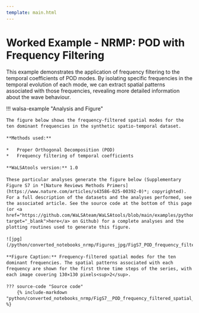 ```yaml
---
template: main.html
---
```


# Worked Example - NRMP: POD with Frequency Filtering

This example demonstrates the application of frequency filtering to the temporal coefficients of POD modes. By isolating specific frequencies in the temporal evolution of each mode, we can extract spatial patterns associated with those frequencies, revealing more detailed information about the wave behaviour.

!!! walsa-example "Analysis and Figure"

    The figure below shows the frequency-filtered spatial modes for the ten dominant frequencies in the synthetic spatio-temporal dataset.

    **Methods used:**

    *   Proper Orthogonal Decomposition (POD)
    *   Frequency filtering of temporal coefficients

    **WaLSAtools version:** 1.0

    These particular analyses generate the figure below (Supplementary Figure S7 in *[Nature Reviews Methods Primers](https://www.nature.com/articles/s43586-025-00392-0)*; copyrighted). For a full description of the datasets and the analyses performed, see the associated article. See the source code at the bottom of this page (or <a href="https://github.com/WaLSAteam/WaLSAtools/blob/main/examples/python/Worked_examples__NRMP/FigS7__POD_frequency_filtered_spatial_modes.ipynb" target="_blank">here</a> on Github) for a complete analyses and the plotting routines used to generate this figure.

    ![jpg](/python/converted_notebooks_nrmp/Figures_jpg/FigS7_POD_frequency_filtered_spatial_modes.jpg)

    **Figure Caption:** Frequency-filtered spatial modes for the ten dominant frequencies. The spatial patterns associated with each frequency are shown for the first three time steps of the series, with each image covering 130×130 pixels<sup>2</sup>.

    ??? source-code "Source code"
        {% include-markdown "python/converted_notebooks_nrmp/FigS7__POD_frequency_filtered_spatial_modes.md" %}

